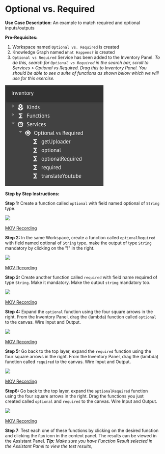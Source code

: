 # Optional vs. Required

**Use Case Description:** An example to match required and optional inputs/outputs

**Pre-Requisites:**

1. Workspace named `Optional vs. Required` is created
2. Knowledge Graph named `What Happens?` is created
3. `Optional vs Required` Service has been added to the Inventory Panel.  _To do this, search for `Optional vs Required` in the search bar, scroll to Services &gt; Optional vs Required. Drag this to Inventory Panel. You should be able to see a suite of functions  as shown below  which we will use for this exercise._

![](../../.gitbook/assets/image%20%286%29.png)

**Step by Step Instructions:**

**Step 1:** Create a function called `optional` with field named optional of `String` type. 

![](https://maanaimages.blob.core.windows.net/maana-q-documentation/QTraining_lessons/OptionalVsRequired/Gifs/OptionalVsRequired_Step1.gif)



[MOV Recording](https://maanaimages.blob.core.windows.net/maana-q-documentation/QTraining_lessons/OptionalVsRequired/videos/OptionalVsRequired_Step1.mov) 

**Step 2:** In the same Workspace, create a function called `optionalRequired` with field named optional of `String` type. make the output of type `String` mandatory by clicking on the "!" in the right.

![](https://maanaimages.blob.core.windows.net/maana-q-documentation/QTraining_lessons/OptionalVsRequired/Gifs/OptionalVsRequired_Step2.gif)

[MOV Recording](https://maanaimages.blob.core.windows.net/maana-q-documentation/QTraining_lessons/OptionalVsRequired/videos/OptionalVsRequired_Step2.mov)  

**Step 3:** Create another function called `required` with field name required of type `String`. Make it mandatory. Make the output `string` mandatory too.

![](https://maanaimages.blob.core.windows.net/maana-q-documentation/QTraining_lessons/OptionalVsRequired/Gifs/OptionalVsRequired_Step3.gif)

[MOV Recording](https://maanaimages.blob.core.windows.net/maana-q-documentation/QTraining_lessons/OptionalVsRequired/videos/OptionalVsRequired_Step3.mov)

**Step 4:** Expand the `optional` function using the four square arrows in the right. From the Inventory Panel, drag the \(lambda\) function called  `optional` to the canvas. Wire Input and Output.

![](https://maanaimages.blob.core.windows.net/maana-q-documentation/QTraining_lessons/OptionalVsRequired/Gifs/OptionalVsRequired_Step4.gif)

[MOV Recording](https://maanaimages.blob.core.windows.net/maana-q-documentation/QTraining_lessons/OptionalVsRequired/videos/OptionalVsRequired_Step4.mov)

**Step 5:** Go back to the top layer, expand the `required` function using the four square arrows in the right. From the Inventory Panel, drag the \(lambda\) function called `required` to the canvas. Wire Input and Output.

![](https://maanaimages.blob.core.windows.net/maana-q-documentation/QTraining_lessons/OptionalVsRequired/Gifs/OptionalVsRequired_Step5.gif)

[MOV Recording](https://maanaimages.blob.core.windows.net/maana-q-documentation/QTraining_lessons/OptionalVsRequired/videos/OptionalVsRequired_Step5.mov)

**Step6:** Go back to the top layer, expand the `optionalRequired` function using the four square arrows in the right. Drag the functions you just created called `optional` and `required` to the canvas. Wire Input and Output.

![](https://maanaimages.blob.core.windows.net/maana-q-documentation/QTraining_lessons/OptionalVsRequired/Gifs/OptionalVsRequired_Step6.gif)

[MOV Recording](https://maanaimages.blob.core.windows.net/maana-q-documentation/QTraining_lessons/OptionalVsRequired/videos/OptionalVsRequired_Step6.mov)

**Step 7**: Test each one of these functions by clicking on the desired function and clicking  the `Run` icon in the context panel. The results can be viewed in the Assistant Panel. _**Tip:** Make sure you have Function Result selected in the Assistant Panel to view the test results,_



